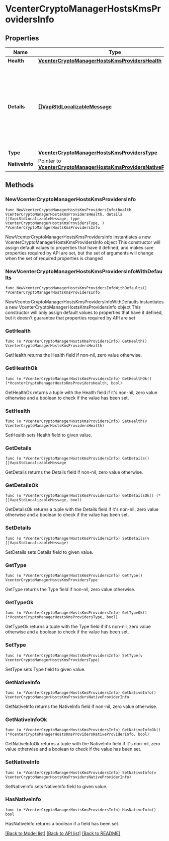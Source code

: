 # VcenterCryptoManagerHostsKmsProvidersInfo

## Properties

Name | Type | Description | Notes
------------ | ------------- | ------------- | -------------
**Health** | [**VcenterCryptoManagerHostsKmsProvidersHealth**](VcenterCryptoManagerHostsKmsProvidersHealth.md) |  | 
**Details** | [**[]VapiStdLocalizableMessage**](VapiStdLocalizableMessage.md) | Details regarding the health status of the provider. When the provider Providers.Health is not OK or NONE, this field will provide actionable descriptions of the issues. | 
**Type** | [**VcenterCryptoManagerHostsKmsProvidersType**](VcenterCryptoManagerHostsKmsProvidersType.md) |  | 
**NativeInfo** | Pointer to [**VcenterCryptoManagerHostsKmsProvidersNativeProviderInfo**](VcenterCryptoManagerHostsKmsProvidersNativeProviderInfo.md) |  | [optional] 

## Methods

### NewVcenterCryptoManagerHostsKmsProvidersInfo

`func NewVcenterCryptoManagerHostsKmsProvidersInfo(health VcenterCryptoManagerHostsKmsProvidersHealth, details []VapiStdLocalizableMessage, type_ VcenterCryptoManagerHostsKmsProvidersType, ) *VcenterCryptoManagerHostsKmsProvidersInfo`

NewVcenterCryptoManagerHostsKmsProvidersInfo instantiates a new VcenterCryptoManagerHostsKmsProvidersInfo object
This constructor will assign default values to properties that have it defined,
and makes sure properties required by API are set, but the set of arguments
will change when the set of required properties is changed

### NewVcenterCryptoManagerHostsKmsProvidersInfoWithDefaults

`func NewVcenterCryptoManagerHostsKmsProvidersInfoWithDefaults() *VcenterCryptoManagerHostsKmsProvidersInfo`

NewVcenterCryptoManagerHostsKmsProvidersInfoWithDefaults instantiates a new VcenterCryptoManagerHostsKmsProvidersInfo object
This constructor will only assign default values to properties that have it defined,
but it doesn't guarantee that properties required by API are set

### GetHealth

`func (o *VcenterCryptoManagerHostsKmsProvidersInfo) GetHealth() VcenterCryptoManagerHostsKmsProvidersHealth`

GetHealth returns the Health field if non-nil, zero value otherwise.

### GetHealthOk

`func (o *VcenterCryptoManagerHostsKmsProvidersInfo) GetHealthOk() (*VcenterCryptoManagerHostsKmsProvidersHealth, bool)`

GetHealthOk returns a tuple with the Health field if it's non-nil, zero value otherwise
and a boolean to check if the value has been set.

### SetHealth

`func (o *VcenterCryptoManagerHostsKmsProvidersInfo) SetHealth(v VcenterCryptoManagerHostsKmsProvidersHealth)`

SetHealth sets Health field to given value.


### GetDetails

`func (o *VcenterCryptoManagerHostsKmsProvidersInfo) GetDetails() []VapiStdLocalizableMessage`

GetDetails returns the Details field if non-nil, zero value otherwise.

### GetDetailsOk

`func (o *VcenterCryptoManagerHostsKmsProvidersInfo) GetDetailsOk() (*[]VapiStdLocalizableMessage, bool)`

GetDetailsOk returns a tuple with the Details field if it's non-nil, zero value otherwise
and a boolean to check if the value has been set.

### SetDetails

`func (o *VcenterCryptoManagerHostsKmsProvidersInfo) SetDetails(v []VapiStdLocalizableMessage)`

SetDetails sets Details field to given value.


### GetType

`func (o *VcenterCryptoManagerHostsKmsProvidersInfo) GetType() VcenterCryptoManagerHostsKmsProvidersType`

GetType returns the Type field if non-nil, zero value otherwise.

### GetTypeOk

`func (o *VcenterCryptoManagerHostsKmsProvidersInfo) GetTypeOk() (*VcenterCryptoManagerHostsKmsProvidersType, bool)`

GetTypeOk returns a tuple with the Type field if it's non-nil, zero value otherwise
and a boolean to check if the value has been set.

### SetType

`func (o *VcenterCryptoManagerHostsKmsProvidersInfo) SetType(v VcenterCryptoManagerHostsKmsProvidersType)`

SetType sets Type field to given value.


### GetNativeInfo

`func (o *VcenterCryptoManagerHostsKmsProvidersInfo) GetNativeInfo() VcenterCryptoManagerHostsKmsProvidersNativeProviderInfo`

GetNativeInfo returns the NativeInfo field if non-nil, zero value otherwise.

### GetNativeInfoOk

`func (o *VcenterCryptoManagerHostsKmsProvidersInfo) GetNativeInfoOk() (*VcenterCryptoManagerHostsKmsProvidersNativeProviderInfo, bool)`

GetNativeInfoOk returns a tuple with the NativeInfo field if it's non-nil, zero value otherwise
and a boolean to check if the value has been set.

### SetNativeInfo

`func (o *VcenterCryptoManagerHostsKmsProvidersInfo) SetNativeInfo(v VcenterCryptoManagerHostsKmsProvidersNativeProviderInfo)`

SetNativeInfo sets NativeInfo field to given value.

### HasNativeInfo

`func (o *VcenterCryptoManagerHostsKmsProvidersInfo) HasNativeInfo() bool`

HasNativeInfo returns a boolean if a field has been set.


[[Back to Model list]](../README.md#documentation-for-models) [[Back to API list]](../README.md#documentation-for-api-endpoints) [[Back to README]](../README.md)



